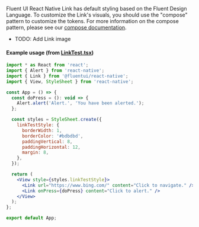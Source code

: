 Fluent UI React Native Link has default styling based on the Fluent Design Language. To customize the Link's visuals, you should use the "compose" pattern to customize the tokens. For more information on the compose pattern, please see our [compose documentation](https://github.com/microsoft/fluentui-react-native/blob/master/packages/framework/foundation-compose/README.md).

- TODO: Add Link image

#### Example usage (from [LinkTest.tsx](https://github.com/microsoft/fluentui-react-native/blob/master/apps/fluent-tester/src/RNTester/TestComponents/Link/LinkTest.tsx))

```jsx
import * as React from 'react';
import { Alert } from 'react-native';
import { Link } from '@fluentui/react-native';
import { View, StyleSheet } from 'react-native';

const App = () => {
  const doPress = (): void => {
    Alert.alert('Alert.', 'You have been alerted.');
  };

  const styles = StyleSheet.create({
    linkTestStyle: {
      borderWidth: 1,
      borderColor: '#bdbdbd',
      paddingVertical: 8,
      paddingHorizontal: 12,
      margin: 8,
    },
  });

  return (
    <View style={styles.linkTestStyle}>
      <Link url="https://www.bing.com/" content="Click to navigate." />
      <Link onPress={doPress} content="Click to alert." />
    </View>
  );
};

export default App;
```
